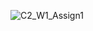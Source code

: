 ![C2_W1_Assign1](https://github.com/IT21329760/deep_learning_NumPy/assets/94285143/6fda3ad1-4151-41dd-a2af-29bf30a38b2a)
